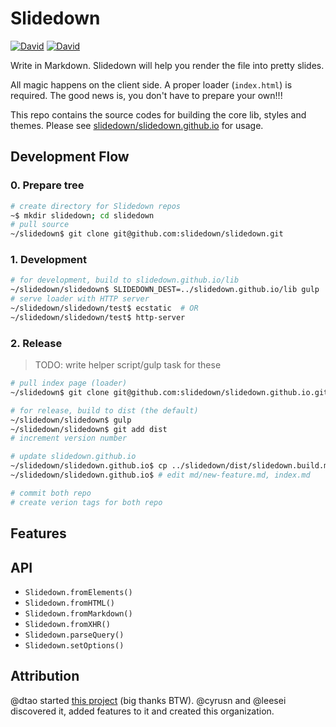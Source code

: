 # Slidedown

[![David](https://img.shields.io/david/slidedown/slidedown.svg?style=flat-square)](https://david-dm.org/slidedown/slidedown#info=dependencies)
[![David](https://img.shields.io/david/dev/slidedown/slidedown.svg?style=flat-square)](https://david-dm.org/slidedown/slidedown#info=devDependencies)

Write in Markdown. Slidedown will help you render the file into pretty slides.

All magic happens on the client side. A proper loader (`index.html`) is required.
The good news is, you don't have to prepare your own!!!

This repo contains the source codes for building the core lib, styles and themes.
Please see [slidedown/slidedown.github.io](https://github.com/slidedown/slidedown.github.io) for usage.

## Development Flow

### 0. Prepare tree

```sh
# create directory for Slidedown repos
~$ mkdir slidedown; cd slidedown
# pull source
~/slidedown$ git clone git@github.com:slidedown/slidedown.git
```

### 1. Development

```sh
# for development, build to slidedown.github.io/lib
~/slidedown/slidedown$ SLIDEDOWN_DEST=../slidedown.github.io/lib gulp
# serve loader with HTTP server
~/slidedown/slidedown/test$ ecstatic  # OR
~/slidedown/slidedown/test$ http-server
```

### 2. Release

> TODO: write helper script/gulp task for these

```sh
# pull index page (loader)
~/slidedown$ git clone git@github.com:slidedown/slidedown.github.io.git

# for release, build to dist (the default)
~/slidedown/slidedown$ gulp
~/slidedown/slidedown$ git add dist
# increment version number

# update slidedown.github.io
~/slidedown/slidedown.github.io$ cp ../slidedown/dist/slidedown.build.min* ./lib/
~/slidedown/slidedown.github.io$ # edit md/new-feature.md, index.md

# commit both repo
# create verion tags for both repo
```

## Features

## API

* `Slidedown.fromElements()`
* `Slidedown.fromHTML()`
* `Slidedown.fromMarkdown()`
* `Slidedown.fromXHR()`
* `Slidedown.parseQuery()`
* `Slidedown.setOptions()`

## Attribution

@dtao started [this project](https://github.com/dtao/slidedown) (big thanks BTW).
@cyrusn and @leesei discovered it, added features to it and created this organization.
